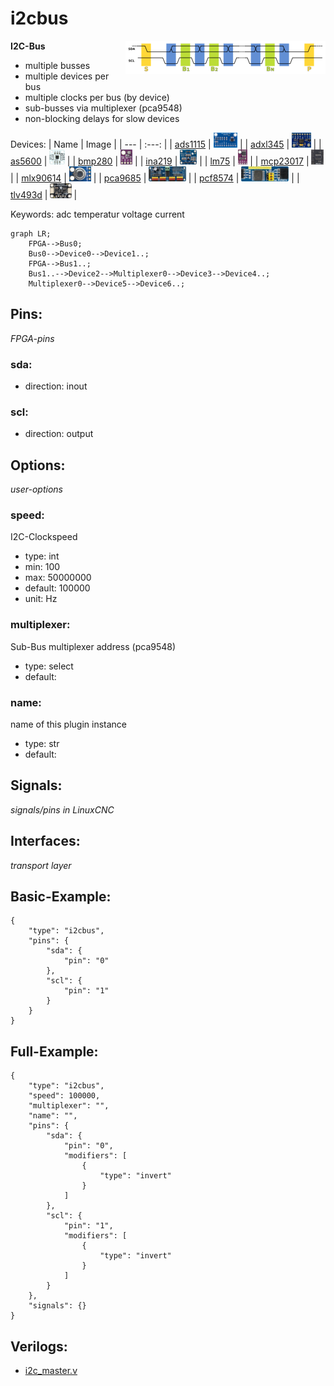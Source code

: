 # i2cbus

<img align="right" width="320" src="image.png">

**I2C-Bus**

* multiple busses
* multiple devices per bus
* multiple clocks per bus (by device)
* sub-busses via multiplexer (pca9548)
* non-blocking delays for slow devices
        

Devices:
| Name | Image |
| --- | :---: |
| [ads1115](devices/ads1115/) | <img src="devices/ads1115/image.png" height="24"> |
| [adxl345](devices/adxl345/) | <img src="devices/adxl345/image.png" height="24"> |
| [as5600](devices/as5600/) | <img src="devices/as5600/image.png" height="24"> |
| [bmp280](devices/bmp280/) | <img src="devices/bmp280/image.png" height="24"> |
| [ina219](devices/ina219/) | <img src="devices/ina219/image.png" height="24"> |
| [lm75](devices/lm75/) | <img src="devices/lm75/image.png" height="24"> |
| [mcp23017](devices/mcp23017/) | <img src="devices/mcp23017/image.png" height="24"> |
| [mlx90614](devices/mlx90614/) | <img src="devices/mlx90614/image.png" height="24"> |
| [pca9685](devices/pca9685/) | <img src="devices/pca9685/image.png" height="24"> |
| [pcf8574](devices/pcf8574/) | <img src="devices/pcf8574/image.png" height="24"> |
| [tlv493d](devices/tlv493d/) | <img src="devices/tlv493d/image.png" height="24"> |

Keywords: adc temperatur voltage current

```mermaid
graph LR;
    FPGA-->Bus0;
    Bus0-->Device0-->Device1..;
    FPGA-->Bus1..;
    Bus1..-->Device2-->Multiplexer0-->Device3-->Device4..;
    Multiplexer0-->Device5-->Device6..;
```

## Pins:
*FPGA-pins*
### sda:

 * direction: inout

### scl:

 * direction: output


## Options:
*user-options*
### speed:
I2C-Clockspeed

 * type: int
 * min: 100
 * max: 50000000
 * default: 100000
 * unit: Hz

### multiplexer:
Sub-Bus multiplexer address (pca9548)

 * type: select
 * default: 

### name:
name of this plugin instance

 * type: str
 * default: 


## Signals:
*signals/pins in LinuxCNC*


## Interfaces:
*transport layer*


## Basic-Example:
```
{
    "type": "i2cbus",
    "pins": {
        "sda": {
            "pin": "0"
        },
        "scl": {
            "pin": "1"
        }
    }
}
```

## Full-Example:
```
{
    "type": "i2cbus",
    "speed": 100000,
    "multiplexer": "",
    "name": "",
    "pins": {
        "sda": {
            "pin": "0",
            "modifiers": [
                {
                    "type": "invert"
                }
            ]
        },
        "scl": {
            "pin": "1",
            "modifiers": [
                {
                    "type": "invert"
                }
            ]
        }
    },
    "signals": {}
}
```

## Verilogs:
 * [i2c_master.v](i2c_master.v)
